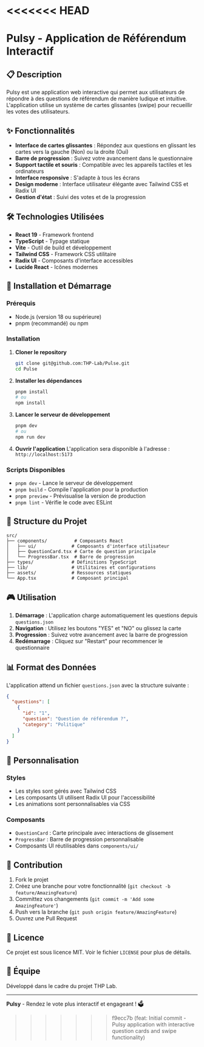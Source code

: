 <<<<<<< HEAD
=======
# Pulsy - Application de Référendum Interactif

## 📋 Description

Pulsy est une application web interactive qui permet aux utilisateurs de répondre à des questions de référendum de manière ludique et intuitive. L'application utilise un système de cartes glissantes (swipe) pour recueillir les votes des utilisateurs.

## ✨ Fonctionnalités

- **Interface de cartes glissantes** : Répondez aux questions en glissant les cartes vers la gauche (Non) ou la droite (Oui)
- **Barre de progression** : Suivez votre avancement dans le questionnaire
- **Support tactile et souris** : Compatible avec les appareils tactiles et les ordinateurs
- **Interface responsive** : S'adapte à tous les écrans
- **Design moderne** : Interface utilisateur élégante avec Tailwind CSS et Radix UI
- **Gestion d'état** : Suivi des votes et de la progression

## 🛠️ Technologies Utilisées

- **React 19** - Framework frontend
- **TypeScript** - Typage statique
- **Vite** - Outil de build et développement
- **Tailwind CSS** - Framework CSS utilitaire
- **Radix UI** - Composants d'interface accessibles
- **Lucide React** - Icônes modernes

## 🚀 Installation et Démarrage

### Prérequis

- Node.js (version 18 ou supérieure)
- pnpm (recommandé) ou npm

### Installation

1. **Cloner le repository**
   ```bash
   git clone git@github.com:THP-Lab/Pulse.git
   cd Pulse
   ```

2. **Installer les dépendances**
   ```bash
   pnpm install
   # ou
   npm install
   ```

3. **Lancer le serveur de développement**
   ```bash
   pnpm dev
   # ou
   npm run dev
   ```

4. **Ouvrir l'application**
   L'application sera disponible à l'adresse : `http://localhost:5173`

### Scripts Disponibles

- `pnpm dev` - Lance le serveur de développement
- `pnpm build` - Compile l'application pour la production
- `pnpm preview` - Prévisualise la version de production
- `pnpm lint` - Vérifie le code avec ESLint

## 📁 Structure du Projet

```
src/
├── components/          # Composants React
│   ├── ui/             # Composants d'interface utilisateur
│   ├── QuestionCard.tsx # Carte de question principale
│   └── ProgressBar.tsx  # Barre de progression
├── types/              # Définitions TypeScript
├── lib/                # Utilitaires et configurations
├── assets/             # Ressources statiques
└── App.tsx             # Composant principal
```

## 🎮 Utilisation

1. **Démarrage** : L'application charge automatiquement les questions depuis `questions.json`
2. **Navigation** : Utilisez les boutons "YES" et "NO" ou glissez la carte
3. **Progression** : Suivez votre avancement avec la barre de progression
4. **Redémarrage** : Cliquez sur "Restart" pour recommencer le questionnaire

## 📊 Format des Données

L'application attend un fichier `questions.json` avec la structure suivante :

```json
{
  "questions": [
    {
      "id": "1",
      "question": "Question de référendum ?",
      "category": "Politique"
    }
  ]
}
```

## 🎨 Personnalisation

### Styles
- Les styles sont gérés avec Tailwind CSS
- Les composants UI utilisent Radix UI pour l'accessibilité
- Les animations sont personnalisables via CSS

### Composants
- `QuestionCard` : Carte principale avec interactions de glissement
- `ProgressBar` : Barre de progression personnalisable
- Composants UI réutilisables dans `components/ui/`

## 🤝 Contribution

1. Fork le projet
2. Créez une branche pour votre fonctionnalité (`git checkout -b feature/AmazingFeature`)
3. Committez vos changements (`git commit -m 'Add some AmazingFeature'`)
4. Push vers la branche (`git push origin feature/AmazingFeature`)
5. Ouvrez une Pull Request

## 📝 Licence

Ce projet est sous licence MIT. Voir le fichier `LICENSE` pour plus de détails.

## 👥 Équipe

Développé dans le cadre du projet THP Lab.

---

**Pulsy** - Rendez le vote plus interactif et engageant ! 🗳️
>>>>>>> f9ecc7b (feat: Initial commit - Pulsy application with interactive question cards and swipe functionality)
